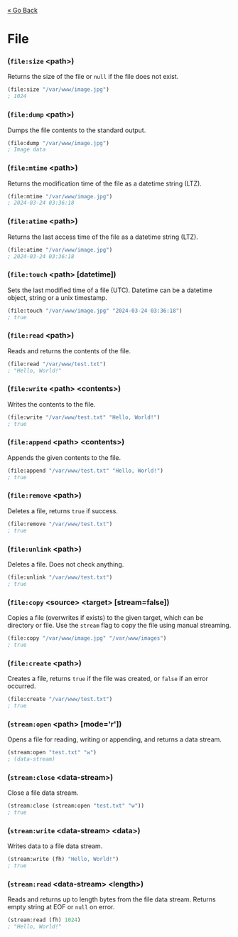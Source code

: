 [&laquo; Go Back](./README.md)
# File


### (`file:size` \<path>)
Returns the size of the file or `null` if the file does not exist.
```lisp
(file:size "/var/www/image.jpg")
; 1024
```

### (`file:dump` \<path>)
Dumps the file contents to the standard output.
```lisp
(file:dump "/var/www/image.jpg")
; Image data
```

### (`file:mtime` \<path>)
Returns the modification time of the file as a datetime string (LTZ).
```lisp
(file:mtime "/var/www/image.jpg")
; 2024-03-24 03:36:18
```

### (`file:atime` \<path>)
Returns the last access time of the file as a datetime string (LTZ).
```lisp
(file:atime "/var/www/image.jpg")
; 2024-03-24 03:36:18
```

### (`file:touch` \<path> [datetime])
Sets the last modified time of a file (UTC). Datetime can be a datetime object, string or a unix timestamp.
```lisp
(file:touch "/var/www/image.jpg" "2024-03-24 03:36:18")
; true
```

### (`file:read` \<path>)
Reads and returns the contents of the file.
```lisp
(file:read "/var/www/test.txt")
; "Hello, World!"
```

### (`file:write` \<path> \<contents>)
Writes the contents to the file.
```lisp
(file:write "/var/www/test.txt" "Hello, World!")
; true
```

### (`file:append` \<path> \<contents>)
Appends the given contents to the file.
```lisp
(file:append "/var/www/test.txt" "Hello, World!")
; true
```

### (`file:remove` \<path>)
Deletes a file, returns `true` if success.
```lisp
(file:remove "/var/www/test.txt")
; true
```

### (`file:unlink` \<path>)
Deletes a file. Does not check anything.
```lisp
(file:unlink "/var/www/test.txt")
; true
```

### (`file:copy` \<source> \<target> [stream=false])
Copies a file (overwrites if exists) to the given target, which can be directory or file. Use the `stream` flag
to copy the file using manual streaming.
```lisp
(file:copy "/var/www/image.jpg" "/var/www/images")
; true
```

### (`file:create` \<path>)
Creates a file, returns `true` if the file was created, or `false` if an error occurred.
```lisp
(file:create "/var/www/test.txt")
; true
```

### (`stream:open` \<path> [mode='r'])
Opens a file for reading, writing or appending, and returns a data stream.
```lisp
(stream:open "test.txt" "w")
; (data-stream)
```

### (`stream:close` \<data-stream>)
Close a file data stream.
```lisp
(stream:close (stream:open "test.txt" "w"))
; true
```

### (`stream:write` \<data-stream> \<data>)
Writes data to a file data stream.
```lisp
(stream:write (fh) "Hello, World!")
; true
```

### (`stream:read` \<data-stream> \<length>)
Reads and returns up to length bytes from the file data stream. Returns empty string at EOF or `null` on error.
```lisp
(stream:read (fh) 1024)
; "Hello, World!"
```
